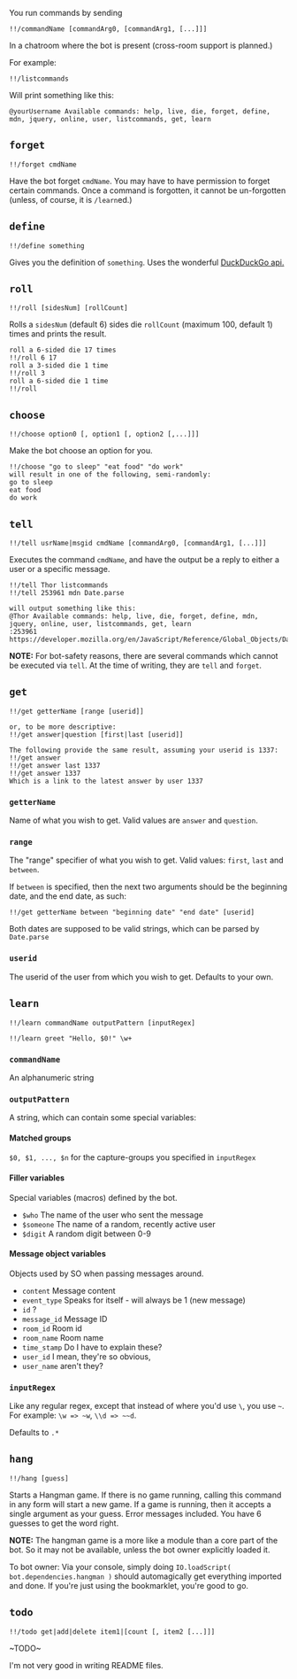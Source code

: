 You run commands by sending

    !!/commandName [commandArg0, [commandArg1, [...]]]
In a chatroom where the bot is present (cross-room support is planned.)

For example:

    !!/listcommands
Will print something like this:

    @yourUsername Available commands: help, live, die, forget, define, mdn, jquery, online, user, listcommands, get, learn

## `forget`

    !!/forget cmdName

Have the bot forget `cmdName`. You may have to have permission to forget certain commands. Once a command is forgotten, it cannot be un-forgotten (unless, of course, it is `/learn`ed.)

## `define`

    !!/define something

Gives you the definition of `something`. Uses the wonderful [DuckDuckGo api.](http://api.duckduckgo.com/)

## `roll`

    !!/roll [sidesNum] [rollCount]

Rolls a `sidesNum` (default 6) sides die `rollCount` (maximum 100, default 1) times and prints the result.

    roll a 6-sided die 17 times
    !!/roll 6 17
    roll a 3-sided die 1 time
    !!/roll 3
    roll a 6-sided die 1 time
    !!/roll

## `choose`

    !!/choose option0 [, option1 [, option2 [,...]]]

Make the bot choose an option for you.

    !!/choose "go to sleep" "eat food" "do work"
    will result in one of the following, semi-randomly:
    go to sleep
    eat food
    do work

## `tell`

    !!/tell usrName|msgid cmdName [commandArg0, [commandArg1, [...]]]

Executes the command `cmdName`, and have the output be a reply to either a user or a specific message.

    !!/tell Thor listcommands
    !!/tell 253961 mdn Date.parse

    will output something like this:
    @Thor Available commands: help, live, die, forget, define, mdn, jquery, online, user, listcommands, get, learn
    :253961 https://developer.mozilla.org/en/JavaScript/Reference/Global_Objects/Date/parse

**NOTE:** For bot-safety reasons, there are several commands which cannot be executed via `tell`. At the time of writing, they are `tell` and `forget`.

## `get`

    !!/get getterName [range [userid]]

    or, to be more descriptive:
    !!/get answer|question [first|last [userid]]

    The following provide the same result, assuming your userid is 1337:
    !!/get answer
    !!/get answer last 1337
    !!/get answer 1337
    Which is a link to the latest answer by user 1337

### `getterName`
Name of what you wish to get. Valid values are `answer` and `question`.

### `range`
The "range" specifier of what you wish to get. Valid values: `first`, `last` and `between`.

If `between` is specified, then the next two arguments should be the beginning date, and the end date, as such:

    !!/get getterName between "beginning date" "end date" [userid]
Both dates are supposed to be valid strings, which can be parsed by `Date.parse`

### `userid`
The userid of the user from which you wish to get. Defaults to your own.

## `learn`

    !!/learn commandName outputPattern [inputRegex]

    !!/learn greet "Hello, $0!" \w+

### `commandName`
An alphanumeric string

### `outputPattern`
A string, which can contain some special variables:

#### Matched groups
`$0, $1, ..., $n` for the capture-groups you specified in `inputRegex`

#### Filler variables
Special variables (macros) defined by the bot.

* `$who` The name of the user who sent the message
* `$someone` The name of a random, recently active user
* `$digit` A random digit between 0-9

#### Message object variables
Objects used by SO when passing messages around.

* `content` Message content
* `event_type` Speaks for itself - will always be 1 (new message)
* `id` ?
* `message_id` Message ID
* `room_id` Room id
* `room_name` Room name
* `time_stamp` Do I have to explain these?
* `user_id` I mean, they're so obvious,
* `user_name` aren't they?

### `inputRegex`
Like any regular regex, except that instead of where you'd use `\`, you use `~`.
For example: `\w => ~w`, `\\d => ~~d`.

Defaults to `.*`

## `hang`

    !!/hang [guess]

Starts a Hangman game. If there is no game running, calling this command in any form will start a new game. If a game is running, then it accepts a single argument as your guess. Error messages included.
You have 6 guesses to get the word right.

**NOTE:** The hangman game is a more like a module than a core part of the bot. So it may not be available, unless the bot owner explicitly loaded it.

To bot owner: Via your console, simply doing `IO.loadScript( bot.dependencies.hangman )` should automagically get everything imported and done. If you're just using the bookmarklet, you're good to go.

## `todo`

    !!/todo get|add|delete item1|[count [, item2 [...]]]
~TODO~

I'm not very good in writing README files.
